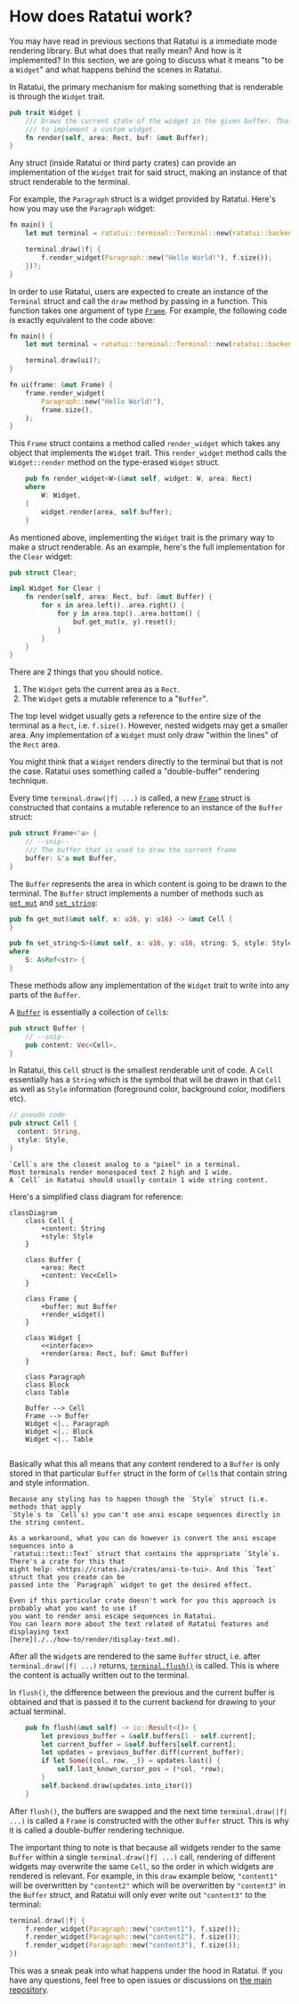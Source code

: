 # How does Ratatui work?

You may have read in previous sections that Ratatui is a immediate mode rendering library. But what
does that really mean? And how is it implemented? In this section, we are going to discuss what it
means "to be a `Widget`" and what happens behind the scenes in Ratatui.

In Ratatui, the primary mechanism for making something that is renderable is through the `Widget`
trait.

```rust
pub trait Widget {
    /// Draws the current state of the widget in the given buffer. That is the only method required
    /// to implement a custom widget.
    fn render(self, area: Rect, buf: &mut Buffer);
}
```

Any struct (inside Ratatui or third party crates) can provide an implementation of the `Widget`
trait for said struct, making an instance of that struct renderable to the terminal.

For example, the `Paragraph` struct is a widget provided by Ratatui. Here's how you may use the
`Paragraph` widget:

```rust
fn main() {
    let mut terminal = ratatui::terminal::Terminal::new(ratatui::backend::CrosstermBackend::new(std::io::stderr()))?;

    terminal.draw(|f| {
        f.render_widget(Paragraph::new("Hello World!"), f.size());
    })?;
}
```

In order to use Ratatui, users are expected to create an instance of the `Terminal` struct and call
the `draw` method by passing in a function. This function takes one argument of type [`Frame`]. For
example, the following code is exactly equivalent to the code above:

```rust
fn main() {
    let mut terminal = ratatui::terminal::Terminal::new(ratatui::backend::CrosstermBackend::new(std::io::stderr()))?;

    terminal.draw(ui)?;
}

fn ui(frame: &mut Frame) {
    frame.render_widget(
        Paragraph::new("Hello World!"),
        frame.size(),
    );
}
```

This `Frame` struct contains a method called `render_widget` which takes any object that implements
the `Widget` trait. This `render_widget` method calls the `Widget::render` method on the type-erased
`Widget` struct.

```rust
    pub fn render_widget<W>(&mut self, widget: W, area: Rect)
    where
        W: Widget,
    {
        widget.render(area, self.buffer);
    }
```

As mentioned above, implementing the `Widget` trait is the primary way to make a struct renderable.
As an example, here's the full implementation for the `Clear` widget:

```rust
pub struct Clear;

impl Widget for Clear {
    fn render(self, area: Rect, buf: &mut Buffer) {
        for x in area.left()..area.right() {
            for y in area.top()..area.bottom() {
                buf.get_mut(x, y).reset();
            }
        }
    }
}
```

There are 2 things that you should notice.

1. The `Widget` gets the current area as a `Rect`.
2. The `Widget` gets a mutable reference to a "`Buffer`".

The top level widget usually gets a reference to the entire size of the terminal as a `Rect`, i.e.
`f.size()`. However, nested widgets may get a smaller area. Any implementation of a `Widget` must
only draw "within the lines" of the `Rect` area.

You might think that a `Widget` renders directly to the terminal but that is not the case. Ratatui
uses something called a "double-buffer" rendering technique.

Every time `terminal.draw(|f| ...)` is called, a new [`Frame`] struct is constructed that contains a
mutable reference to an instance of the `Buffer` struct:

```rust
pub struct Frame<'a> {
    // --snip--
    /// The buffer that is used to draw the current frame
    buffer: &'a mut Buffer,
}
```

The `Buffer` represents the area in which content is going to be drawn to the terminal. The `Buffer`
struct implements a number of methods such as [`get_mut`] and [`set_string`]:

```rust
pub fn get_mut(&mut self, x: u16, y: u16) -> &mut Cell {
}

pub fn set_string<S>(&mut self, x: u16, y: u16, string: S, style: Style)
where
    S: AsRef<str> {
}
```

These methods allow any implementation of the `Widget` trait to write into any parts of the
`Buffer`.

A [`Buffer`] is essentially a collection of `Cell`s:

```rust
pub struct Buffer {
    // --snip--
    pub content: Vec<Cell>,
}
```

In Ratatui, this `Cell` struct is the smallest renderable unit of code. A `Cell` essentially has a
`String` which is the symbol that will be drawn in that `Cell` as well as `Style` information
(foreground color, background color, modifiers etc).

```rust
// pseudo code
pub struct Cell {
  content: String,
  style: Style,
}
```

```admonish
`Cell`s are the closest analog to a "pixel" in a terminal.
Most terminals render monospaced text 2 high and 1 wide.
A `Cell` in Ratatui should usually contain 1 wide string content.
```

Here's a simplified class diagram for reference:

```mermaid
classDiagram
    class Cell {
        +content: String
        +style: Style
    }

    class Buffer {
        +area: Rect
        +content: Vec<Cell>
    }

    class Frame {
        +buffer: mut Buffer
        +render_widget()
    }

    class Widget {
        <<interface>>
        +render(area: Rect, buf: &mut Buffer)
    }

    class Paragraph
    class Block
    class Table

    Buffer --> Cell
    Frame --> Buffer
    Widget <|.. Paragraph
    Widget <|.. Block
    Widget <|.. Table


```

Basically what this all means that any content rendered to a `Buffer` is only stored in that
particular `Buffer` struct in the form of `Cell`s that contain string and style information.

```admonish note
Because any styling has to happen though the `Style` struct (i.e. methods that apply
`Style`s to `Cell`s) you can't use ansi escape sequences directly in the string content.

As a workaround, what you can do however is convert the ansi escape sequences into a
`ratatui::text::Text` struct that contains the appropriate `Style`s. There's a crate for this that
might help: <https://crates.io/crates/ansi-to-tui>. And this `Text` struct that you create can be
passed into the `Paragraph` widget to get the desired effect.

Even if this particular crate doesn't work for you this approach is probably what you want to use if
you want to render ansi escape sequences in Ratatui.
You can learn more about the text related of Ratatui features and displaying text
[here](./../how-to/render/display-text.md).
```

After all the `Widget`s are rendered to the same `Buffer` struct, i.e. after
`terminal.draw(|f| ...)` returns, [`terminal.flush()`] is called. This is where the content is
actually written out to the terminal.

In `flush()`, the difference between the previous and the current buffer is obtained and that is
passed it to the current backend for drawing to your actual terminal.

```rust
    pub fn flush(&mut self) -> io::Result<()> {
        let previous_buffer = &self.buffers[1 - self.current];
        let current_buffer = &self.buffers[self.current];
        let updates = previous_buffer.diff(current_buffer);
        if let Some((col, row, _)) = updates.last() {
            self.last_known_cursor_pos = (*col, *row);
        }
        self.backend.draw(updates.into_iter())
    }
```

After `flush()`, the buffers are swapped and the next time `terminal.draw(|f| ...)` is called a
`Frame` is constructed with the other `Buffer` struct. This is why it is called a double-buffer
rendering technique.

The important thing to note is that because all widgets render to the same `Buffer` within a single
`terminal.draw(|f| ...)` call, rendering of different widgets may overwrite the same `Cell`, so the
order in which widgets are rendered is relevant. For example, in this `draw` example below,
`"content1"` will be overwritten by `"content2"` which will be overwritten by `"content3"` in the
`Buffer` struct, and Ratatui will only ever write out `"content3"` to the terminal:

```rust
terminal.draw(|f| {
    f.render_widget(Paragraph::new("content1"), f.size());
    f.render_widget(Paragraph::new("content2"), f.size());
    f.render_widget(Paragraph::new("content3"), f.size());
})
```

This was a sneak peak into what happens under the hood in Ratatui. If you have any questions, feel
free to open issues or discussions on [the main repository](https://github.com/ratatui-org/ratatui).

[`Cell`]:
  https://github.com/ratatui-org/ratatui/blob/e5caf170c8c304b952cbff7499fd4da17ab154ea/src/buffer.rs#L15-L26
[`Buffer`]:
  https://github.com/ratatui-org/ratatui/blob/e5caf170c8c304b952cbff7499fd4da17ab154ea/src/buffer.rs#L149-L157
[`Text`]:
  https://github.com/ratatui-org/ratatui/blob/e5caf170c8c304b952cbff7499fd4da17ab154ea/src/text/text.rs#L30-L33
[`Line`]:
  https://github.com/ratatui-org/ratatui/blob/e5caf170c8c304b952cbff7499fd4da17ab154ea/src/text/line.rs#L6-L10
[`Span`]:
  https://github.com/ratatui-org/ratatui/blob/e5caf170c8c304b952cbff7499fd4da17ab154ea/src/text/span.rs#L55-L61
[`render` method for `Block`]:
  https://github.com/ratatui-org/ratatui/blob/e5caf170c8c304b952cbff7499fd4da17ab154ea/src/widgets/block.rs#L752-L760
[`Frame`]:
  https://github.com/ratatui-org/ratatui/blob/e5caf170c8c304b952cbff7499fd4da17ab154ea/src/terminal.rs#L566-L578
[`Widget`]:
  https://github.com/ratatui-org/ratatui/blob/e5caf170c8c304b952cbff7499fd4da17ab154ea/src/widgets.rs#L107-L112
[`terminal.flush()`]:
  https://github.com/ratatui-org/ratatui/blob/e5caf170c8c304b952cbff7499fd4da17ab154ea/src/terminal.rs#L253-L263
[`get_mut`]:
  https://github.com/ratatui-org/ratatui/blob/88ae3485c2c540b4ee630ab13e613e84efa7440a/src/buffer.rs#L207-L211
[`set_string`]:
  https://github.com/ratatui-org/ratatui/blob/88ae3485c2c540b4ee630ab13e613e84efa7440a/src/buffer.rs#L289-L294
